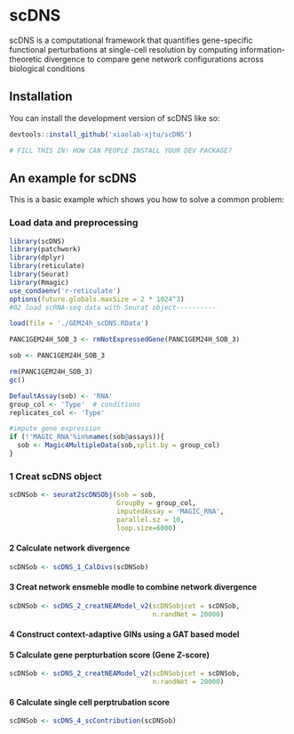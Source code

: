 
# scDNS

<!-- badges: start -->
<!-- badges: end -->

scDNS is a computational framework that quantifies gene-specific functional perturbations at single-cell resolution by computing information-theoretic divergence to compare gene network configurations across biological conditions

## Installation

You can install the development version of scDNS like so:
```r
devtools::install_github('xiaolab-xjtu/scDNS')
```

``` r
# FILL THIS IN! HOW CAN PEOPLE INSTALL YOUR DEV PACKAGE?
```

## An example for scDNS

This is a basic example which shows you how to solve a common problem:
### Load data and preprocessing
``` r
library(scDNS)
library(patchwork)
library(dplyr)
library(reticulate)
library(Seurat)
library(Rmagic)
use_condaenv('r-reticulate')
options(future.globals.maxSize = 2 * 1024^3)
#02 load scRNA-seq data with Seurat object----------

load(file = './GEM24h_scDNS.RData')

PANC1GEM24H_SOB_3 <- rmNotExpressedGene(PANC1GEM24H_SOB_3)

sob <- PANC1GEM24H_SOB_3

rm(PANC1GEM24H_SOB_3)
gc()

DefaultAssay(sob) <- 'RNA'
group_col <- 'Type'  # conditions
replicates_col <- 'Type'

#impute gene expression
if (!'MAGIC_RNA'%in%names(sob@assays)){
  sob <- Magic4MultipleData(sob,split.by = group_col)
}
```

### 1 Creat scDNS object
``` r
scDNSob <- seurat2scDNSObj(sob = sob,
                           GroupBy = group_col,
                           imputedAssay = 'MAGIC_RNA',
                           parallel.sz = 10,
                           loop.size=6000)
```
						   
#### 2 Calculate network divergence
``` r
scDNSob <- scDNS_1_CalDivs(scDNSob)
```

#### 3 Creat network ensmeble modle to combine  network divergence

``` r
scDNSob <- scDNS_2_creatNEAModel_v2(scDNSobjcet = scDNSob,
                                    n.randNet = 20000)
```
#### 4 Construct context-adaptive GINs using a GAT based model

#### 5 Calculate gene perpturbation score (Gene Z-score)
``` r
scDNSob <- scDNS_2_creatNEAModel_v2(scDNSobjcet = scDNSob,
                                    n.randNet = 20000)
```
#### 6 Calculate single cell perptrubation score
``` r
scDNSob <- scDNS_4_scContribution(scDNSob)
```

